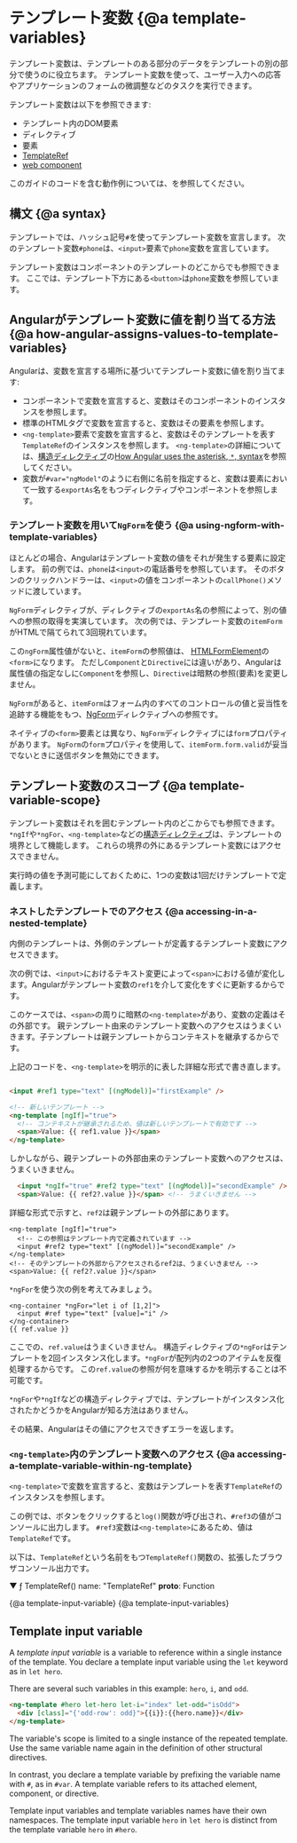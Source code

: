# テンプレート変数 {@a template-variables}

テンプレート変数は、テンプレートのある部分のデータをテンプレートの別の部分で使うのに役立ちます。
テンプレート変数を使って、ユーザー入力への応答やアプリケーションのフォームの微調整などのタスクを実行できます。

テンプレート変数は以下を参照できます:

* テンプレート内のDOM要素
* ディレクティブ
* 要素
* [TemplateRef](api/core/TemplateRef)
* <a href="https://developer.mozilla.org/en-US/docs/Web/Web_Components" title="MDN: Web Components">web component</a>

<div class="alert is-helpful">

このガイドのコードを含む動作例については、<live-example></live-example>を参照してください。

</div>

## 構文 {@a syntax}

テンプレートでは、ハッシュ記号`#`を使ってテンプレート変数を宣言します。
次のテンプレート変数`#phone`は、`<input>`要素で`phone`変数を宣言しています。

<code-example path="template-reference-variables/src/app/app.component.html" region="ref-var" header="src/app/app.component.html"></code-example>

テンプレート変数はコンポーネントのテンプレートのどこからでも参照できます。
ここでは、テンプレート下方にある`<button>`は`phone`変数を参照しています。

<code-example path="template-reference-variables/src/app/app.component.html" region="ref-phone" header="src/app/app.component.html"></code-example>

## Angularがテンプレート変数に値を割り当てる方法 {@a how-angular-assigns-values-to-template-variables}

Angularは、変数を宣言する場所に基づいてテンプレート変数に値を割り当てます:

* コンポーネントで変数を宣言すると、変数はそのコンポーネントのインスタンスを参照します。
* 標準のHTMLタグで変数を宣言すると、変数はその要素を参照します。
* `<ng-template>`要素で変数を宣言すると、変数はそのテンプレートを表す`TemplateRef`のインスタンスを参照します。
  `<ng-template>`の詳細については、[構造ディレクティブ](guide/structural-directives)の[How Angular uses the asterisk, `*`, syntax](guide/structural-directives#asterisk)を参照してください。
* 変数が`#var="ngModel"`のように右側に名前を指定すると、変数は要素において一致する`exportAs`名をもつディレクティブやコンポーネントを参照します。
<!-- What does the second half of this mean?^^ Can we explain this more fully? Could I see a working example? -kw -->

### テンプレート変数を用いて`NgForm`を使う {@a using-ngform-with-template-variables}

ほとんどの場合、Angularはテンプレート変数の値をそれが発生する要素に設定します。
前の例では、`phone`は`<input>`の電話番号を参照しています。
そのボタンのクリックハンドラーは、`<input>`の値をコンポーネントの`callPhone()`メソッドに渡しています。

`NgForm`ディレクティブが、ディレクティブの`exportAs`名の参照によって、別の値への参照の取得を実演しています。
次の例では、テンプレート変数の`itemForm`がHTMLで隔てられて3回現れています。

<code-example path="template-reference-variables/src/app/app.component.html" region="ngForm" header="src/app/hero-form.component.html"></code-example>

この`ngForm`属性値がないと、`itemForm`の参照値は、
[HTMLFormElement](https://developer.mozilla.org/en-US/docs/Web/API/HTMLFormElement)の`<form>`になります。
ただし`Component`と`Directive`には違いがあり、Angularは属性値の指定なしに`Component`を参照し、`Directive`は暗黙の参照(要素)を変更しません。
<!-- What is the train of thought from talking about a form element to the difference between a component and a directive? Why is the component directive conversation relevant here?  -kw -->

`NgForm`があると、`itemForm`はフォーム内のすべてのコントロールの値と妥当性を追跡する機能をもつ、[NgForm](api/forms/NgForm "API: NgForm")ディレクティブへの参照です。

ネイティブの`<form>`要素とは異なり、`NgForm`ディレクティブには`form`プロパティがあります。
`NgForm`の`form`プロパティを使用して、`itemForm.form.valid`が妥当でないときに送信ボタンを無効にできます。


## テンプレート変数のスコープ {@a template-variable-scope}

テンプレート変数はそれを囲むテンプレート内のどこからでも参照できます。
`*ngIf`や`*ngFor`、`<ng-template>`などの[構造ディレクティブ](guide/built-in-directives)は、テンプレートの境界として機能します。
これらの境界の外にあるテンプレート変数にはアクセスできません。

<div class="alert is-helpful">

実行時の値を予測可能にしておくために、1つの変数は1回だけテンプレートで定義します。

</div>

### ネストしたテンプレートでのアクセス {@a accessing-in-a-nested-template}

内側のテンプレートは、外側のテンプレートが定義するテンプレート変数にアクセスできます。

次の例では、`<input>`におけるテキスト変更によって`<span>`における値が変化します。Angularがテンプレート変数の`ref1`を介して変化をすぐに更新するからです。

<code-example path="template-reference-variables/src/app/app.component.html" region="template-ref-vars-scope1" header="src/app/app.component.html"></code-example>

このケースでは、`<span>`の周りに暗黙の`<ng-template>`があり、変数の定義はその外部です。
親テンプレート由来のテンプレート変数へのアクセスはうまくいきます。子テンプレートは親テンプレートからコンテキストを継承するからです。

上記のコードを、`<ng-template>`を明示的に表した詳細な形式で書き直します。

```html

<input #ref1 type="text" [(ngModel)]="firstExample" />

<!-- 新しいテンプレート -->
<ng-template [ngIf]="true">
  <!-- コンテキストが継承されるため、値は新しいテンプレートで有効です -->
  <span>Value: {{ ref1.value }}</span>
</ng-template>

```

しかしながら、親テンプレートの外部由来のテンプレート変数へのアクセスは、うまくいきません。

```html
  <input *ngIf="true" #ref2 type="text" [(ngModel)]="secondExample" />
  <span>Value: {{ ref2?.value }}</span> <!-- うまくいきません -->
```

詳細な形式で示すと、`ref2`は親テンプレートの外部にあります。

```
<ng-template [ngIf]="true">
  <!-- この参照はテンプレート内で定義されています -->
  <input #ref2 type="text" [(ngModel)]="secondExample" />
</ng-template>
<!-- そのテンプレートの外部からアクセスされるref2は、うまくいきません -->
<span>Value: {{ ref2?.value }}</span>
```

`*ngFor`を使う次の例を考えてみましょう。

```
<ng-container *ngFor="let i of [1,2]">
  <input #ref type="text" [value]="i" />
</ng-container>
{{ ref.value }}
```

ここでの、`ref.value`はうまくいきません。
構造ディレクティブの`*ngFor`はテンプレートを2回インスタンス化します。`*ngFor`が配列内の2つのアイテムを反復処理するからです。
この`ref.value`の参照が何を意味するかを明示することは不可能です。

`*ngFor`や`*ngIf`などの構造ディレクティブでは、テンプレートがインスタンス化されたかどうかをAngularが知る方法はありません。

その結果、Angularはその値にアクセスできずエラーを返します。

### `<ng-template>`内のテンプレート変数へのアクセス {@a accessing-a-template-variable-within-ng-template}

`<ng-template>`で変数を宣言すると、変数はテンプレートを表す`TemplateRef`のインスタンスを参照します。

<code-example path="template-reference-variables/src/app/app.component.html" region="template-ref" header="src/app/app.component.html"></code-example>

この例では、ボタンをクリックすると`log()`関数が呼び出され、`#ref3`の値がコンソールに出力します。
`#ref3`変数は`<ng-template>`にあるため、値は`TemplateRef`です。

以下は、`TemplateRef`という名前をもつ`TemplateRef()`関数の、拡張したブラウザコンソール出力です。

<code-example language="sh">

&#9660; ƒ TemplateRef()
name: "TemplateRef"
__proto__: Function

</code-example>

{@a template-input-variable}
{@a template-input-variables}
## Template input variable

A _template input variable_ is a variable to reference within a single instance of the template.
You declare a template input variable using the `let` keyword as in `let hero`.

There are several such variables in this example: `hero`, `i`, and `odd`.

```html
<ng-template #hero let-hero let-i="index" let-odd="isOdd">
  <div [class]="{'odd-row': odd}">{{i}}:{{hero.name}}</div>
</ng-template>
```

The variable's scope is limited to a single instance of the repeated template.
Use the same variable name again in the definition of other structural directives.

In contrast, you declare a template variable by prefixing the variable name with `#`, as in `#var`.
A template variable refers to its attached element, component, or directive.

Template input variables and template variables names have their own namespaces.
The template input variable `hero` in `let hero` is distinct from the template variable `hero` in `#hero`.

